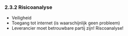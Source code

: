 ### 2.3.2 Risicoanalyse

- Veiligheid
- Toegang tot internet (is waarschijnlijk geen probleem)
- Leverancier moet betrouwbare partij zijn! Riscoanalyse!

